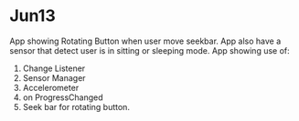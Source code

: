 # Jun13
App showing Rotating Button when user move seekbar. App also have a sensor that detect user is in sitting or sleeping mode. App showing use of: 

1. Change Listener
2. Sensor Manager
3. Accelerometer
4. on ProgressChanged
5. Seek bar for rotating button.
